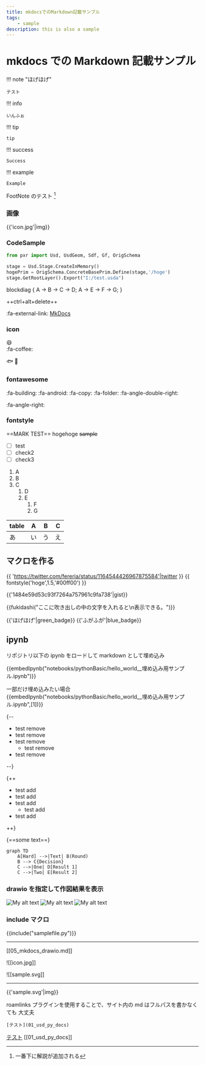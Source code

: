 ```yaml
---
title: mkdocsでのMarkdown記載サンプル
tags:
    - sample
description: this is also a sample
---
```


# mkdocs での Markdown 記載サンプル

!!! note "ほげほげ"

    テスト

!!! info

    いんふぉ

!!! tip

    tip

!!! success

    Success

!!! example

    Example

FootNote のテスト [^1]

### 画像

{{'icon.jpg'|img}}

### CodeSample

```python
from pxr import Usd, UsdGeom, Sdf, Gf, OrigSchema

stage = Usd.Stage.CreateInMemory()
hogePrim = OrigSchema.ConcreteBasePrim.Define(stage,'/hoge')
stage.GetRootLayer().Export("I:/test.usda")
```

blockdiag {
A -> B -> C -> D;
A -> E -> F -> G;
}

++ctrl+alt+delete++

:fa-external-link: [MkDocs](http://www.mkdocs.org/)

### icon

:smile:  
:fa-coffee:

:fish:
:frog:

### fontawesome

:fa-building:
:fa-android:
:fa-copy:
:fa-folder:
:fa-angle-double-right:

:fa-angle-right:

### fontstyle

==MARK TEST== hogehoge
~~sample~~

-   [ ] test
-   [ ] check2
-   [ ] check3

1. A
2. B
3. C
    1. D
    2. E
        1. F
        2. G

| table | A   | B   | C   |
| ----- | --- | --- | --- |
| あ    | い  | う  | え  |

## マクロを作る

{{ 'https://twitter.com/fereria/status/1164544426967875584'|twitter }}
{{ fontstyle('hoge',1.5,'#00ff00') }}

{{'1484e59d53c93f7264a757961c9fa738'|gist}}

[^1]: 一番下に解説が追加される

{{fukidashi("ここに吹き出しの中の文字を入れると\n表示できる。")}}

{{'ほげほげ'|green_badge}} {{'ふがふが'|blue_badge}}

## ipynb

リポジトリ以下の ipynb をロードして markdown として埋め込み

{{embedIpynb("notebooks/pythonBasic/hello_world__埋め込み用サンプル.ipynb")}}

一部だけ埋め込みたい場合
{{embedIpynb("notebooks/pythonBasic/hello_world__埋め込み用サンプル.ipynb",[1])}}

{--

-   test remove
-   test remove
-   test remove
    -   test remove
-   test remove

--}

{++

-   test add
-   test add
-   test add
    -   test add
-   test add

++}

{==some text==}

```mermaid
graph TD
    A[Hard] -->|Text| B(Round)
    B --> C{Decision}
    C -->|One| D[Result 1]
    C -->|Two| E[Result 2]
```

### drawio を指定して作図結果を表示

![My alt text](sample_2.drawio)
![My alt text](sample_3.drawio#0)
![My alt text](sample_3.drawio#1)

### include マクロ

{{include("samplefile.py")}}

---

[[05_mkdocs_drawio.md]]

![[icon.jpg]]

![[sample.svg]]

---

{{'sample.svg'|img}}

roamlinks プラグインを使用することで、サイト内の md はフルパスを書かなくても
大丈夫

```
[テスト](01_usd_py_docs)
```

[テスト](/reincarnation_tech/11_Pipeline/01_USD/30_USD_Programming/01_Python/01_editTarget)
[[01_usd_py_docs]]
